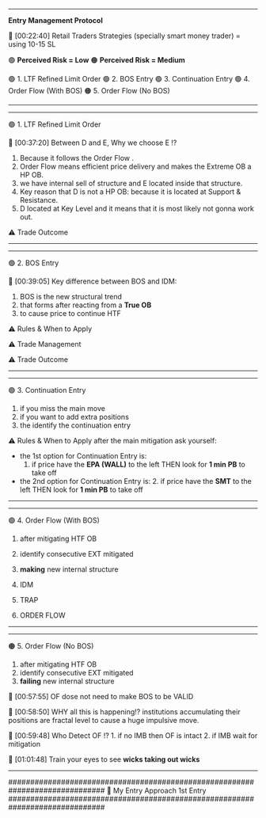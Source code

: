 ******************************************************************************
**Entry Management Protocol**

💚 [00:22:40] Retail Traders Strategies (specially smart money trader) = using 10-15 SL

🟢 **Perceived Risk = Low**
🟠 **Perceived Risk = Medium**

🟢 1. LTF Refined Limit Order 
🟢 2. BOS Entry 
🟢 3. Continuation Entry 
🟢 4. Order Flow (With BOS)
🟠 5. Order Flow (No BOS)
******************************************************************************

******************************************************************************
🟢 1. LTF Refined Limit Order 

💚 [00:37:20] Between D and E, Why we choose E !? 
1. Because it follows the Order Flow .
2. Order Flow means efficient price delivery and makes the Extreme OB a HP OB.
3. we have internal sell of structure and E located inside that structure.
4. Key reason that D is not a HP OB: because it is located at Support & Resistance.
5. D located at Key Level and it means that it is most likely not gonna work out.

⚠️ Trade Outcome
******************************************************************************

******************************************************************************
🟢 2. BOS Entry 

💚 [00:39:05] Key difference between BOS and IDM:
1. BOS is the new structural trend 
2. that forms after reacting from a **True OB**
3. to cause price to continue HTF

⚠️ Rules & When to Apply 

⚠️ Trade Management

⚠️ Trade Outcome
******************************************************************************

******************************************************************************
🟢 3. Continuation Entry 
1. if you miss the main move
2. if you want to add extra positions
3. the identify the continuation entry
   
⚠️ Rules & When to Apply 
after the main mitigation ask yourself:
- the 1st option for Continuation Entry is:
    1. if price have the **EPA (WALL)** to the left THEN look for **1 min PB** to take off
- the 2nd option for Continuation Entry is:
    2. if price have the **SMT** to the left THEN look for **1 min PB** to take off
******************************************************************************

******************************************************************************
🟢 4. Order Flow (With BOS)
1. after mitigating HTF OB
2. identify consecutive EXT mitigated 
3. **making** new internal structure

1. IDM
2. TRAP
3. ORDER FLOW
******************************************************************************

******************************************************************************
🟠 5. Order Flow (No BOS)
1. after mitigating HTF OB
2. identify consecutive EXT mitigated 
3. **failing** new internal structure

💚 [00:57:55] OF dose not need to make BOS to be VALID

💚 [00:58:50] WHY all this is happening!? institutions accumulating their positions are fractal level to cause a huge impulsive move.

💚 [00:59:48] Who Detect OF !?  1. if no IMB then OF is intact  2. if IMB wait for mitigation

💚 [01:01:48] Train your eyes to see **wicks taking out wicks**
******************************************************************************

##############################################################################
🔵 My Entry Approach
1st Entry
##############################################################################

